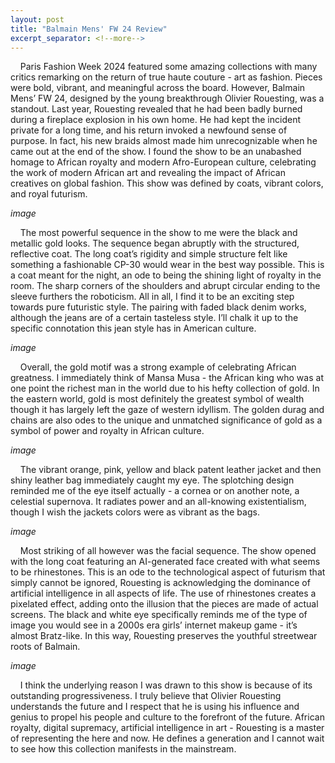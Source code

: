 ```yaml
---
layout: post
title: "Balmain Mens' FW 24 Review"
excerpt_separator: <!--more-->
---
```

&nbsp;&nbsp;&nbsp;&nbsp;Paris Fashion Week 2024 featured some amazing collections with many critics remarking on the return of true haute couture - art as fashion. Pieces were bold, vibrant, and meaningful across the board. However, Balmain Mens’ FW 24, designed by the young breakthrough Olivier Rouesting, was a standout.  <!--more--> Last year, Rouesting revealed that he had been badly burned during a fireplace explosion in his own home. He had kept the incident private for a long time, and his return invoked a newfound sense of purpose. In fact, his new braids almost made him unrecognizable when he came out at the end of the show. I found the show to be an unabashed homage to African royalty and modern Afro-European culture, celebrating the work of modern African art and revealing the impact of African creatives on global fashion. This show was defined by coats, vibrant colors, and royal futurism. 

*image*
	
&nbsp;&nbsp;&nbsp;&nbsp;The most powerful sequence in the show to me were the black and metallic gold looks. The sequence began abruptly with the structured, reflective coat. The long coat’s rigidity and simple structure felt like something a fashionable CP-30 would wear in the best way possible. This is a coat meant for the night, an ode to being the shining light of royalty in the room. The sharp corners of the shoulders and abrupt circular ending to the sleeve furthers the roboticism. All in all, I find it to be an exciting step towards pure futuristic style. The pairing with faded black denim works, although the jeans are of a certain tasteless style. I’ll chalk it up to the specific connotation this jean style has in American culture. 

*image*

&nbsp;&nbsp;&nbsp;&nbsp;Overall, the gold motif was a strong example of celebrating African greatness. I immediately think of Mansa Musa - the African king who was at one point the richest man in the world due to his hefty collection of gold. In the eastern world, gold is most definitely the greatest symbol of wealth though it has largely left the gaze of western idyllism. The golden durag and chains are also odes to the unique and unmatched significance of gold as a symbol of power and royalty in African culture.

*image*

&nbsp;&nbsp;&nbsp;&nbsp;The vibrant orange, pink, yellow and black patent leather jacket and then shiny leather bag immediately caught my eye. The splotching design reminded me of the eye itself actually - a cornea or on another note, a celestial supernova. It radiates power and an all-knowing existentialism, though I wish the jackets colors were as vibrant as the bags. 

*image* 

&nbsp;&nbsp;&nbsp;&nbsp;Most striking of all however was the facial sequence. The show opened with the long coat featuring an AI-generated face created with what seems to be rhinestones. This is an ode to the technological aspect of futurism that simply cannot be ignored, Rouesting is acknowledging the dominance of artificial intelligence in all aspects of life. The use of rhinestones creates a pixelated effect, adding onto the illusion that the pieces are made of actual screens. The black and white eye specifically reminds me of the type of image you would see in a 2000s era girls’ internet makeup game - it’s almost Bratz-like. In this way, Rouesting preserves the youthful streetwear roots of Balmain. 

*image* 

&nbsp;&nbsp;&nbsp;&nbsp;I think the underlying reason I was drawn to this show is because of its outstanding progressiveness. I truly believe that Olivier Rouesting understands the future and I respect that he is using his influence and genius to propel his people and culture to the forefront of the future. African royalty, digital supremacy, artificial intelligence in art - Rouesting is a master of representing the here and now. He defines a generation and I cannot wait to see how this collection manifests in the mainstream.  
